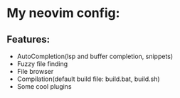 # My neovim config:
## Features:

- AutoCompletion(lsp and buffer completion, snippets)
- Fuzzy file finding
- File browser
- Compilation(default build file: build.bat, build.sh)
- Some cool plugins


